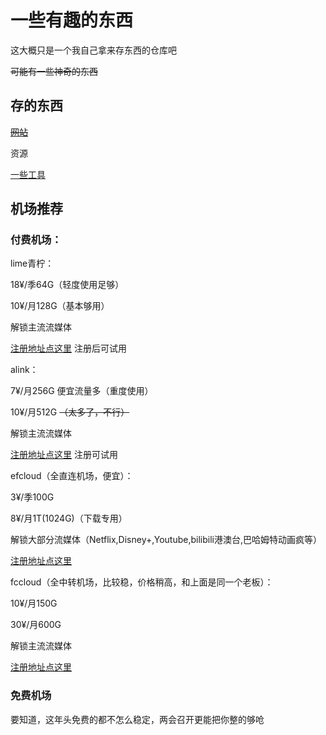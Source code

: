 # 一些有趣的东西
这大概只是一个我自己拿来存东西的仓库吧

~~可能有一些神奇的东西~~

## 存的东西
[~~网站~~](https://github.com/huangcy208/somethingfun/blob/main/por-site "诶嘿")

资源

[一些工具](https://github.com/huangcy208/funthings/releases/tag/v0.1)

## 机场推荐

### 付费机场：

lime青柠：

18¥/季64G（轻度使用足够）

10¥/月128G（基本够用）

解锁主流流媒体

[注册地址点这里](https://limeis.best/#/register?code=Zf5K2GS9)
注册后可试用

alink：

7¥/月256G 便宜流量多（重度使用）

10¥/月512G ~~（太多了，不行）~~

解锁主流流媒体

[注册地址点这里](https://aln.lnaspiring.com/#/register?code=Nxa5V550)
注册可试用

efcloud（全直连机场，便宜）：

3¥/季100G

8¥/月1T(1024G)（下载专用）

解锁大部分流媒体（Netflix,Disney+,Youtube,bilibili港澳台,巴哈姆特动画疯等）

[注册地址点这里](https://www.efcloud.net/#/register?code=TADkJVyo)


fccloud（全中转机场，比较稳，价格稍高，和上面是同一个老板）：

10¥/月150G

30¥/月600G

解锁主流流媒体

[注册地址点这里](https://www.fccloud.cc/#/register?code=z1dIk4ZP)

### 免费机场

要知道，这年头免费的都不怎么稳定，两会召开更能把你整的够呛
